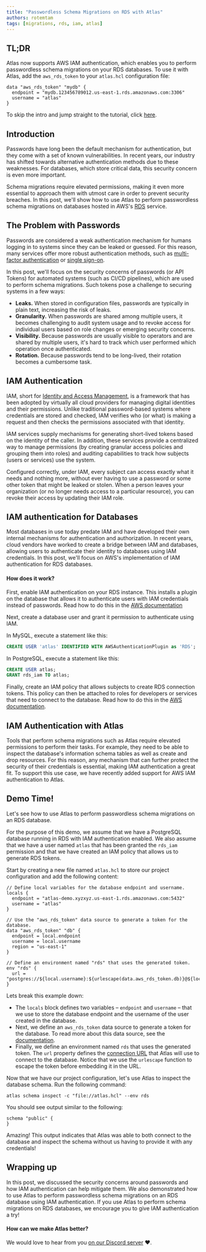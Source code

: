 ```yaml
---
title: "Passwordless Schema Migrations on RDS with Atlas"
authors: rotemtam
tags: [migrations, rds, iam, atlas]
---
```


## TL;DR

Atlas now supports AWS IAM authentication, which enables you to perform passwordless schema migrations on your
RDS databases. To use it with Atlas, add the `aws_rds_token` to your `atlas.hcl` configuration file:

```hcl
data "aws_rds_token" "mydb" {
  endpoint = "mydb.123456789012.us-east-1.rds.amazonaws.com:3306"
  username = "atlas"
}
```

To skip the intro and jump straight to the tutorial, click [here](#demo-time).

## Introduction

Passwords have long been the default mechanism for authentication, but they come with a set of known vulnerabilities. In recent years, 
our industry has shifted towards alternative authentication methods due to these weaknesses. For databases, which store
critical data, this security concern is even more important.

Schema migrations require elevated permissions, making it even more essential to approach them with
utmost care in order to prevent security breaches. In this post, we'll show how to use Atlas to perform passwordless schema
migrations on databases hosted in AWS's [RDS](https://aws.amazon.com/rds/) service.

## The Problem with Passwords

Passwords are considered a weak authentication mechanism for humans logging in to systems since
they can be leaked or guessed. For this reason, many services offer more robust authentication
methods, such as [multi-factor authentication](https://en.wikipedia.org/wiki/Multi-factor_authentication)
or [single sign-on](https://en.wikipedia.org/wiki/Single_sign-on).

In this post, we'll focus on the security concerns of passwords (or API Tokens) for automated systems (such as
CI/CD pipelines), which are used to perform schema migrations. Such tokens pose a challenge to securing systems in a few ways:

* **Leaks.** When stored in configuration files, passwords are typically in plain text, increasing the risk of leaks.
* **Granularity.** When passwords are shared among multiple users, it becomes challenging to audit system usage and to revoke access for
  individual users based on role changes or emerging security concerns.
* **Visibility.** Because passwords are usually visible to operators and are shared by multiple users, it's hard to track
  which user performed which operation once authenticated.
* **Rotation.** Because passwords tend to be long-lived, their rotation becomes a cumbersome task.

## IAM Authentication

IAM, short for [Identity and Access Management](https://en.wikipedia.org/wiki/Identity_management), is a framework that
has been adopted by virtually all cloud providers for managing digital identities and their permissions. Unlike traditional 
password-based systems where credentials are stored and checked, IAM verifies who (or what) is making a request and 
then checks the permissions associated with that identity.

IAM services supply mechanisms for generating short-lived tokens based on the identity of the caller. In addition, 
these services provide a centralized way to manage permissions (by creating granular access policies and grouping them
into roles) and auditing capabilities to track how subjects (users or services) use the system.

Configured correctly, under IAM, every subject can access exactly what it needs and nothing more, without
ever having to use a password or some other token that might be leaked or stolen. When a person leaves your organization (or no 
longer needs access to a particular resource), you can revoke their access by updating their IAM role.

## IAM authentication for Databases

Most databases in use today predate IAM and have developed their own internal mechanisms for authentication
and authorization. In recent years, cloud vendors have worked to create a bridge between IAM and databases, allowing
users to authenticate their identity to databases using IAM credentials. In this post, we'll focus on AWS's implementation of IAM
authentication for RDS databases.

#### How does it work? 
First, enable IAM authentication on your RDS instance. This installs a plugin on the database that
allows it to authenticate users with IAM credentials instead of passwords. Read how to do this in the 
[AWS documentation](https://docs.aws.amazon.com/AmazonRDS/latest/UserGuide/UsingWithRDS.IAMDBAuth.Enabling.html)

Next, create a database user and grant it permission to authenticate using IAM. 
  
In MySQL, execute a statement like this:
```sql
CREATE USER 'atlas' IDENTIFIED WITH AWSAuthenticationPlugin as 'RDS';
```

In PostgreSQL, execute a statement like this:

```sql
CREATE USER atlas; 
GRANT rds_iam TO atlas;
```

Finally, create an IAM policy that allows subjects to create RDS connection tokens. This policy can then
be attached to roles for developers or services that need to connect to the database. Read how to do this in the
[AWS documentation](https://docs.aws.amazon.com/AmazonRDS/latest/UserGuide/UsingWithRDS.IAMDBAuth.IAMPolicy.html).

## IAM Authentication with Atlas

Tools that perform schema migrations such as Atlas require elevated permissions to perform their tasks. For example,
they need to be able to inspect the database's information schema tables as well as create and drop resources. For this
reason, any mechanism that can further protect the security of their credentials is essential, making IAM authentication
a great fit. To support this use case, we have recently added support for AWS IAM authentication to Atlas.

## Demo Time!

Let's see how to use Atlas to perform passwordless schema migrations on an RDS database.

For the purpose of this demo,
we assume that we have a PostgreSQL database running in RDS with IAM authentication enabled. We also assume that we have
a user named `atlas` that has been granted the `rds_iam` permission and that we have created an IAM policy that allows
us to generate RDS tokens.

Start by creating a new file named `atlas.hcl` to store our project configuration and add the following content:

```hcl
// Define local variables for the database endpoint and username.
locals {
  endpoint = "atlas-demo.xyzxyz.us-east-1.rds.amazonaws.com:5432"
  username = "atlas"
}

// Use the "aws_rds_token" data source to generate a token for the database.
data "aws_rds_token" "db" {
  endpoint = local.endpoint
  username = local.username
  region = "us-east-1"
}

// Define an environment named "rds" that uses the generated token.
env "rds" {
  url = "postgres://${local.username}:${urlescape(data.aws_rds_token.db)}@${local.endpoint}/postgres"
}
```

Lets break this example down:
* The `locals` block defines two variables – `endpoint` and `username` – that we use to store the database endpoint and
  the username of the user created in the database.
* Next, we define an `aws_rds_token` data source to generate a token for the database. To read more about this
  data source, see the [documentation](/atlas-schema/projects#data-source-aws_rds_token).
* Finally, we define an environment named `rds` that uses the generated token. The `url` property defines the
  [connection URL](/concepts/urls) that Atlas will use to connect to the database. Notice that we use the `urlescape`
  function to escape the token before embedding it in the URL.

Now that we have our project configuration, let's use Atlas to inspect the database schema. Run the following command:

```shell
atlas schema inspect -c "file://atlas.hcl" --env rds
```

You should see output similar to the following:

```hcl
schema "public" {
}
```

Amazing! This output indicates that Atlas was able to both connect to the database and inspect the schema without us having
to provide it with any credentials!

## Wrapping up

In this post, we discussed the security concerns around passwords and how IAM authentication can help mitigate them. We
also demonstrated how to use Atlas to perform passwordless schema migrations on an RDS database using IAM authentication.
If you use Atlas to perform schema migrations on RDS databases, we encourage you to give IAM authentication a try!

#### How can we make Atlas better?

We would love to hear from you [on our Discord server](https://discord.gg/zZ6sWVg6NT) :heart:.
